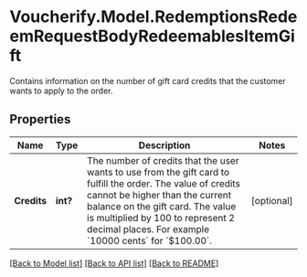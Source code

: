 # Voucherify.Model.RedemptionsRedeemRequestBodyRedeemablesItemGift
Contains information on the number of gift card credits that the customer wants to apply to the order.

## Properties

Name | Type | Description | Notes
------------ | ------------- | ------------- | -------------
**Credits** | **int?** | The number of credits that the user wants to use from the gift card to fulfill the order. The value of credits cannot be higher than the current balance on the gift card. The value is multiplied by 100 to represent 2 decimal places. For example &#x60;10000 cents&#x60; for &#x60;$100.00&#x60;. | [optional] 

[[Back to Model list]](../README.md#documentation-for-models) [[Back to API list]](../README.md#documentation-for-api-endpoints) [[Back to README]](../README.md)

